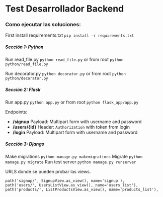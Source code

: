 # Test Desarrollador Backend

### Como ejecutar las soluciones:

First install requirements.txt
```pip install -r requirements.txt```

##### Sección 1: Python
Run read_file.py
```python read_file.py``` or from root ```python python/read_file.py```

Run decorator.py
```python decorator.py``` or from root ```python python/decorator.py```

##### Sección 2: Flask
Run app.py
```python app.py``` or from root ```python flask_app/app.py```

Endpoints:
- **/signup**
Payload: Multipart form with username and password
- **/users/{id}**
Header: `Authorization` with token from login
- **/login**
Payload: Multipart form with username and password

##### Sección 3: Django
Make migrations
```python manage.py makemigrations```
Migrate
```python manage.py migrate```
Run test server
```python manage.py runserver```

URLS donde se pueden probar las views.

    path('signup/', SignupView.as_view(), name='signup'),
    path('users/', UsersListView.as_view(), name='users_list'),
    path('products/', ListProductsView.as_view(), name='products_list'),